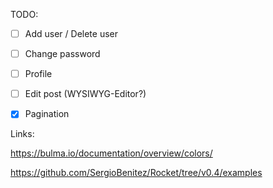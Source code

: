 [](https://rocket.rs/v0.4/guide/requests/)


TODO:

- [ ] Add user / Delete user
- [ ] Change password
- [ ] Profile
- [ ] Edit post (WYSIWYG-Editor?)
- [x] Pagination


Links:

https://bulma.io/documentation/overview/colors/

https://github.com/SergioBenitez/Rocket/tree/v0.4/examples

